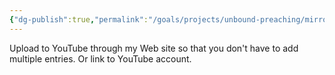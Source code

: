 ```yaml
---
{"dg-publish":true,"permalink":"/goals/projects/unbound-preaching/mirror-you-tube-uploads/","tags":["website"],"created":"Jul 27, 2018, 10:52 AM","updated":""}
---
```



Upload to YouTube through my Web site so that you don't have to add multiple entries. Or link to YouTube account.